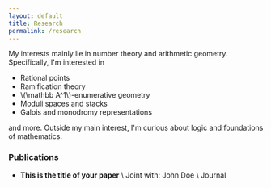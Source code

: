 ```yaml
---
layout: default
title: Research
permalink: /research
---
```


My interests mainly lie in number theory and arithmetic geometry. Specifically, I'm interested in

- Rational points
- Ramification theory
- \\(\mathbb A^1\\)-enumerative geometry
- Moduli spaces and stacks
- Galois and monodromy representations

and more. Outside my main interest, I'm curious about logic and foundations of mathematics. 

### Publications
- **This is the title of your paper** \\
Joint with: John Doe  \\
Journal